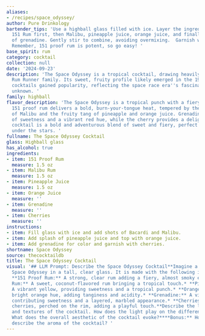 ```yaml
---
aliases:
- /recipes/space_odyssey/
author: Pure Drinkology
bartender_tips: 'Use a highball glass filled with ice. Layer the ingredients carefully:
  151 Rum first, then Malibu, pineapple juice, orange juice, and finally a splash
  of grenadine. Gently stir to combine, avoiding overmixing.  Garnish with a cherry.
  Remember, 151 proof rum is potent, so go easy! '
base_spirit: rum
category: cocktail
collection: null
date: '2024-09-23'
description: 'The Space Odyssey is a tropical cocktail, drawing heavily on the classic
  Rum Runner family. Its sweet, fruity profile likely emerged in the 1970s, when tropical
  cocktails gained popularity, reflecting the space race era''s fascination with the
  unknown. '
family: highball
flavor_description: 'The Space Odyssey is a tropical punch with a fiery kick. The
  151 proof rum delivers a bold, burn-your-tongue heat, tempered by the sweetness
  of Malibu and the fruity tang of pineapple and orange juice. Grenadine adds a touch
  of sweetness and a vibrant red hue, while the cherry provides a delightful tartness.  This
  cocktail is a bold and adventurous blend of sweet and fiery, perfect for a night
  under the stars. '
fullname: The Space Odyssey Cocktail
glass: Highball glass
has_alcohol: true
ingredients:
- item: 151 Proof Rum
  measure: 1.5 oz
- item: Malibu Rum
  measure: 1.5 oz
- item: Pineapple Juice
  measure: 1.5 oz
- item: Orange Juice
  measure: ''
- item: Grenadine
  measure: ''
- item: Cherries
  measure: ''
instructions:
- item: Fill glass with ice and add shots of Bacardi and Malibu.
- item: Add splash of pineapple juice and top with orange juice.
- item: Add grenadine for color and garnish with cherries.
shortname: Space Odyssey
source: thecocktaildb
title: The Space Odyssey Cocktail
visual: '## LLM Prompt: Describe the Space Odyssey Cocktail**Imagine a cocktail called
  Space Odyssey in a tall, clear glass. It is made with the following ingredients:***
  **151 Proof Rum:** A strong, clear rum adding a fiery, almost smoky edge.* **Malibu
  Rum:** A sweet, coconut-flavored rum bringing a tropical touch.* **Pineapple Juice:**
  A vibrant yellow, providing sweetness and a tropical punch.* **Orange Juice:** A
  bright orange hue, adding tanginess and acidity.* **Grenadine:** A vibrant red syrup,
  contributing sweetness and a layered, marbled appearance.* **Cherries:** Two maraschino
  cherries, perched on the rim, adding a playful touch.**Describe the layers, colors,
  and textures of the cocktail. How does the light play on the different ingredients?
  What does the overall aesthetic of the cocktail evoke?****Bonus:** How would you
  describe the aroma of the cocktail? '
---
```



